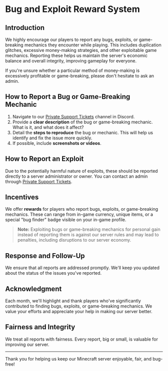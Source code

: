 # Bug and Exploit Reward System

## Introduction

We highly encourage our players to report any bugs, exploits, or game-breaking mechanics they encounter while playing. This includes duplication glitches, excessive money-making strategies, and other exploitable game mechanics. Reporting these helps us maintain the server's economic balance and overall integrity, improving gameplay for everyone.

If you're unsure whether a particular method of money-making is excessively profitable or game-breaking, please don't hesitate to ask an admin.

## How to Report a Bug or Game-Breaking Mechanic

1. Navigate to our [Private Support Tickets](https://discord.gg/j52jh94zKx) channel in Discord.
2. Provide a **clear description** of the bug or game-breaking mechanic. What is it, and what does it affect?
3. Detail the **steps to reproduce** the bug or mechanic. This will help us identify and fix the issue more quickly.
4. If possible, include **screenshots or videos**.

## How to Report an Exploit

Due to the potentially harmful nature of exploits, these should be reported directly to a server administrator or owner. You can contact an admin through [Private Support Tickets](https://discord.gg/4aummv3W24).

## Incentives

We offer **rewards** for players who report bugs, exploits, or game-breaking mechanics. These can range from in-game currency, unique items, or a special "bug finder" badge visible on your in-game profile.

> **Note:** Exploiting bugs or game-breaking mechanics for personal gain instead of reporting them is against our server rules and may lead to penalties, including disruptions to our server economy.

## Response and Follow-Up

We ensure that all reports are addressed promptly. We'll keep you updated about the status of the issues you've reported.

## Acknowledgment

Each month, we'll highlight and thank players who've significantly contributed to finding bugs, exploits, or game-breaking mechanics. We value your efforts and appreciate your help in making our server better.

## Fairness and Integrity

We treat all reports with fairness. Every report, big or small, is valuable for improving our server.

---

Thank you for helping us keep our Minecraft server enjoyable, fair, and bug-free!
